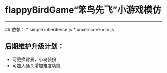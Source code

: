 # flappyBirdGame“笨鸟先飞”小游戏模仿
<hr>
## 依赖：
* simple inheritence.js
* underscore-min.js

## 后期维护升级计划：
* 可更换背景，小鸟装扮
* 可加入通关增加难度功能
